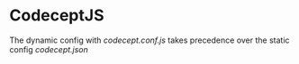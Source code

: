 # CodeceptJS

The dynamic config with *codecept.conf.js*
takes precedence over the static config *codecept.json*